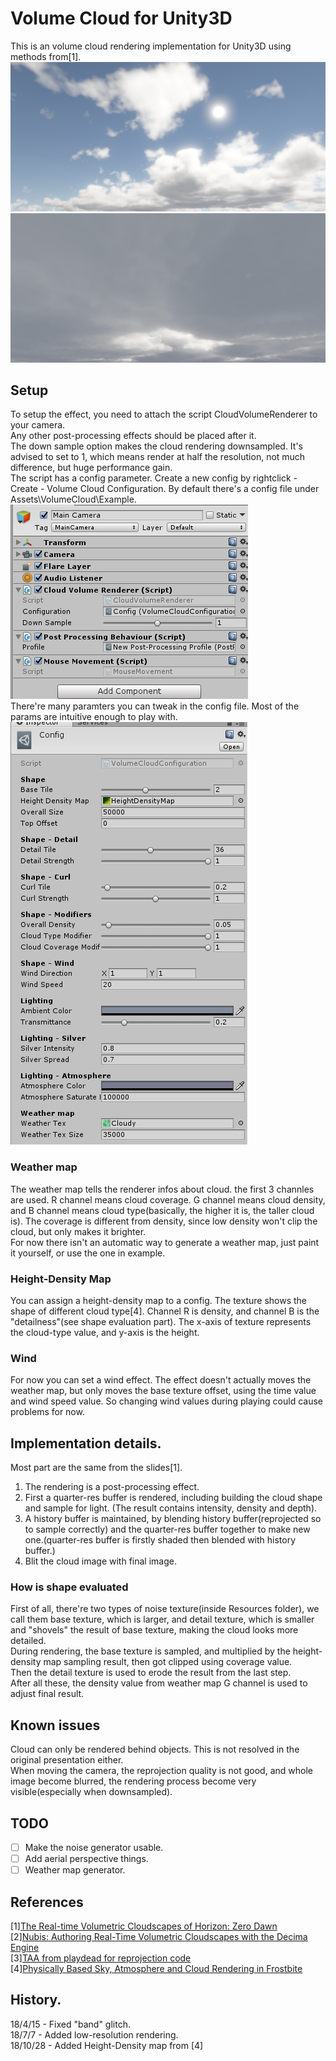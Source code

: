 # Volume Cloud for Unity3D
This is an volume cloud rendering implementation for Unity3D using methods from[1].
![](./Pictures/1.png)
![](./Pictures/2.png)

## Setup
To setup the effect, you need to attach the script CloudVolumeRenderer to your camera.  
Any other post-processing effects should be placed after it.  
The down sample option makes the cloud rendering downsampled. It's advised to set to 1, which means render at half the resolution, not much difference, but huge performance gain.  
The script has a config parameter. Create a new config by rightclick - Create - Volume Cloud Configuration. By default there's a config file under Assets\VolumeCloud\Example.  
![](./Pictures/setup.png)  
There're many paramters you can tweak in the config file. Most of the params are intuitive enough to play with.
![](./Pictures/config.png)  

### Weather map
The weather map tells the renderer infos about cloud. the first 3 channles are used. R channel means cloud coverage. G channel means cloud density, and B channel means cloud type(basically, the higher it is, the taller cloud is). The coverage is different from density, since low density won't clip the cloud, but only makes it brighter.  
For now there isn't an automatic way to generate a weather map, just paint it yourself, or use the one in example.  

### Height-Density Map
You can assign a height-density map to a config. The texture shows the shape of different cloud type[4]. Channel R is density, and channel B is the "detailness"(see shape evaluation part). The x-axis of texture represents the cloud-type value, and y-axis is the height.  

### Wind
For now you can set a wind effect. The effect doesn't actually moves the weather map, but only moves the base texture offset, using the time value and wind speed value. So changing wind values during playing could cause problems for now.

## Implementation details.
Most part are the same from the slides[1].  
1. The rendering is a post-processing effect.  
2. First a quarter-res buffer is rendered, including building the cloud shape and sample for light. (The result contains intensity, density and depth).  
3. A history buffer is maintained, by blending history buffer(reprojected so to sample correctly) and the quarter-res buffer together to make new one.(quarter-res buffer is firstly shaded then blended with history buffer.)  
4. Blit the cloud image with final image.  

### How is shape evaluated  
First of all, there're two types of noise texture(inside Resources folder), we call them base texture, which is larger, and detail texture, which is smaller and "shovels" the result of base texture, making the cloud looks more detailed.  
During rendering, the base texture is sampled, and multiplied by the height-density map sampling result, then got clipped using coverage value.  
Then the detail texture is used to erode the result from the last step.  
After all these, the density value from weather map G channel is used to adjust final result.

## Known issues 
Cloud can only be rendered behind objects. This is not resolved in the original presentation either.  
When moving the camera, the reprojection quality is not good, and whole image become blurred, the rendering process become very visible(especially when downsampled).  

## TODO
- [ ] Make the noise generator usable.
- [ ] Add aerial perspective things.
- [ ] Weather map generator.

## References
[1][The Real-time Volumetric Cloudscapes of Horizon: Zero Dawn](http://www.advances.realtimerendering.com/s2015/index.html)  
[2][Nubis: Authoring Real-Time Volumetric Cloudscapes with the Decima Engine](http://www.advances.realtimerendering.com/s2017/index.html)  
[3][TAA from playdead for reprojection code](https://github.com/playdeadgames/temporal)  
[4][Physically Based Sky, Atmosphere and Cloud Rendering in Frostbite](https://media.contentapi.ea.com/content/dam/eacom/frostbite/files/s2016-pbs-frostbite-sky-clouds-new.pdf)

## History.
18/4/15 - Fixed "band" glitch.  
18/7/7 - Added low-resolution rendering.  
18/10/28 - Added Height-Density map from [4]
